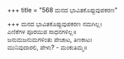 +++
title = "568 ಮನದ ಭಾವಿತಕೊಪ್ಪುವುಪಕರಣ"

+++
ಮನದ ಭಾವಿತಕೊಪ್ಪುವುಪಕರಣ ನಮಗಿಲ್ಲ।  
ಎಣಿಕೆಗಳ ಪೂರಯಿಪ ಸಾಧನಗಳಿಲ್ಲ॥  
ಜನುಮಜನುಮಗಳಿಂತು ಪೇಚಾಟ, ತಿಣಕಾಟ।  
ಮುನಿವುದಾರಲಿ, ಪೇಳು? - ಮಂಕುತಿಮ್ಮ॥  
